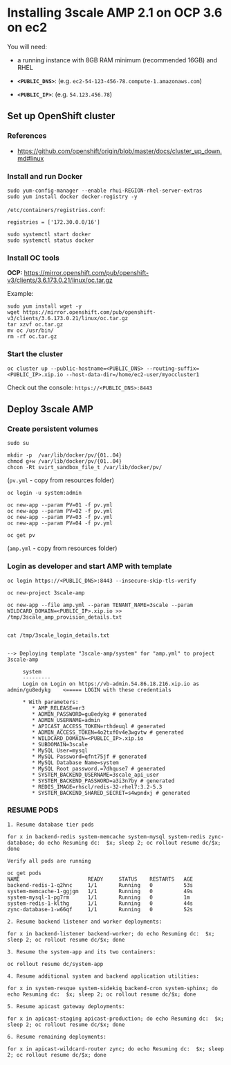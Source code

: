 # Installing 3scale AMP 2.1 on OCP 3.6 on ec2


You will need:

- a running instance with 8GB RAM minimum (recommended 16GB) and RHEL

- **`<PUBLIC_DNS>`**: (e.g. `ec2-54-123-456-78.compute-1.amazonaws.com`)

- **`<PUBLIC_IP>`**: (e.g. `54.123.456.78`)

## Set up OpenShift cluster 

### References

- https://github.com/openshift/origin/blob/master/docs/cluster_up_down.md#linux

### Install and run Docker

```
sudo yum-config-manager --enable rhui-REGION-rhel-server-extras
sudo yum install docker docker-registry -y
```

`/etc/containers/registries.conf`:
```
registries = ['172.30.0.0/16']
```
```
sudo systemctl start docker
sudo systemctl status docker
```

### Install OC tools

**OCP:** https://mirror.openshift.com/pub/openshift-v3/clients/3.6.173.0.21/linux/oc.tar.gz

Example:
```
sudo yum install wget -y
wget https://mirror.openshift.com/pub/openshift-v3/clients/3.6.173.0.21/linux/oc.tar.gz
tar xzvf oc.tar.gz
mv oc /usr/bin/
rm -rf oc.tar.gz
```

### Start the cluster

```
oc cluster up --public-hostname=<PUBLIC_DNS> --routing-suffix=<PUBLIC_IP>.xip.io --host-data-dir=/home/ec2-user/myoccluster1
```

Check out the console:
`https://<PUBLIC_DNS>:8443`

## Deploy 3scale AMP

### Create persistent volumes

```
sudo su

mkdir -p  /var/lib/docker/pv/{01..04}
chmod g+w /var/lib/docker/pv/{01..04}
chcon -Rt svirt_sandbox_file_t /var/lib/docker/pv/
```

(`pv.yml` - copy from resources folder)

```
oc login -u system:admin

oc new-app --param PV=01 -f pv.yml
oc new-app --param PV=02 -f pv.yml
oc new-app --param PV=03 -f pv.yml
oc new-app --param PV=04 -f pv.yml

oc get pv
```

(`amp.yml` - copy from resources folder)


### Login as developer and start AMP with template


```
oc login https://<PUBLIC_DNS>:8443 --insecure-skip-tls-verify

oc new-project 3scale-amp

oc new-app --file amp.yml --param TENANT_NAME=3scale --param WILDCARD_DOMAIN=<PUBLIC_IP>.xip.io >> /tmp/3scale_amp_provision_details.txt
```

```

cat /tmp/3scale_login_details.txt


--> Deploying template "3scale-amp/system" for "amp.yml" to project 3scale-amp

     system
     ---------
     Login on Login on https://vb-admin.54.86.18.216.xip.io as admin/gu8edykg    <===== LOGIN with these credentials

     * With parameters:
        * AMP_RELEASE=er3
        * ADMIN_PASSWORD=gu8edykg # generated
        * ADMIN_USERNAME=admin
        * APICAST_ACCESS_TOKEN=rthdeuql # generated
        * ADMIN_ACCESS_TOKEN=4o2txf0v4e3wgvtw # generated
        * WILDCARD_DOMAIN=<PUBLIC_IP>.xip.io
        * SUBDOMAIN=3scale
        * MySQL User=mysql
        * MySQL Password=qfnt75jf # generated
        * MySQL Database Name=system
        * MySQL Root password.=7dhquse7 # generated
        * SYSTEM_BACKEND_USERNAME=3scale_api_user
        * SYSTEM_BACKEND_PASSWORD=a3i3n7by # generated
        * REDIS_IMAGE=rhscl/redis-32-rhel7:3.2-5.3
        * SYSTEM_BACKEND_SHARED_SECRET=s4wpndxj # generated
```

### RESUME PODS

```
1. Resume database tier pods

for x in backend-redis system-memcache system-mysql system-redis zync-database; do echo Resuming dc:  $x; sleep 2; oc rollout resume dc/$x; done

Verify all pods are running

oc get pods
NAME                      READY     STATUS    RESTARTS   AGE
backend-redis-1-q2hnc     1/1       Running   0          53s
system-memcache-1-ggjgm   1/1       Running   0          49s
system-mysql-1-pg7rm      1/1       Running   0          1m
system-redis-1-klthg      1/1       Running   0          44s
zync-database-1-w66qf     1/1       Running   0          52s
```

```
2. Resume backend listener and worker deployments:

for x in backend-listener backend-worker; do echo Resuming dc:  $x; sleep 2; oc rollout resume dc/$x; done
```

```
3. Resume the system-app and its two containers:

oc rollout resume dc/system-app
```

```
4. Resume additional system and backend application utilities:

for x in system-resque system-sidekiq backend-cron system-sphinx; do echo Resuming dc:  $x; sleep 2; oc rollout resume dc/$x; done
```

```
5. Resume apicast gateway deployments:

for x in apicast-staging apicast-production; do echo Resuming dc:  $x; sleep 2; oc rollout resume dc/$x; done
```

```
6. Resume remaining deployments:

for x in apicast-wildcard-router zync; do echo Resuming dc:  $x; sleep 2; oc rollout resume dc/$x; done
```